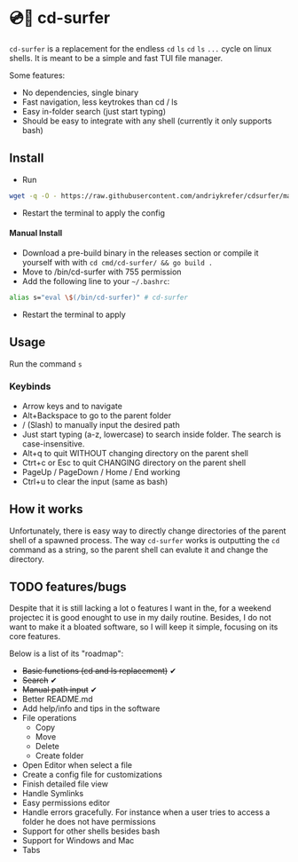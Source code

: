
# 💿🌊 cd-surfer
`cd-surfer` is a replacement for the endless `cd` `ls` `cd` `ls` `...` cycle on linux shells. It is meant to be a simple and fast TUI file manager.

Some features:
- No dependencies, single binary
- Fast navigation, less keytrokes than cd / ls
- Easy in-folder search (just start typing)
- Should be easy to integrate with any shell (currently it only supports bash)

## Install
- Run
```bash
wget -q -O - https://raw.githubusercontent.com/andriykrefer/cdsurfer/master/install.sh | bash
```
- Restart the terminal to apply the config

#### Manual Install
- Download a pre-build binary in the releases section or compile it yourself with with `cd cmd/cd-surfer/ && go build .`
- Move to /bin/cd-surfer with 755 permission
- Add the following line to your `~/.bashrc`:
```bash
alias s="eval \$(/bin/cd-surfer)" # cd-surfer
```
- Restart the terminal to apply

## Usage
Run the command `s`

### Keybinds
- Arrow keys and <Enter> to navigate
- Alt+Backspace to go to the parent folder
- / (Slash) to manually input the desired path
- Just start typing (a-z, lowercase) to search inside folder. The search is case-insensitive.
- Alt+q to quit WITHOUT changing directory on the parent shell
- Ctrt+c or Esc to quit CHANGING directory on the parent shell
- PageUp / PageDown / Home / End working
- Ctrl+u to clear the input (same as bash)

## How it works
Unfortunately, there is easy way to directly change directories of the parent shell of a spawned process. The way `cd-surfer` works is outputting the `cd` command as a string, so the parent shell can evalute it and change the directory.

## TODO features/bugs
Despite that it is still lacking a lot o features I want in the, for a weekend projectec it is good enought to use in my daily routine. Besides, I do not want to make it a bloated software, so I will keep it simple, focusing on its core features.

Below is a list of its "roadmap":

- ~~Basic functions (cd and ls replacement)~~ ✔
- ~~Search~~ ✔
- ~~Manual path input~~ ✔
- Better README.md
- Add help/info and tips in the software
- File operations
    - Copy
    - Move
    - Delete
    - Create folder
- Open Editor when select a file
- Create a config file for customizations
- Finish detailed file view
- Handle Symlinks
- Easy permissions editor
- Handle errors gracefully. For instance when a user tries to access a folder he does not have permissions
- Support for other shells besides bash
- Support for Windows and Mac
- Tabs
